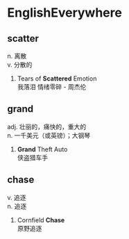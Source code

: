 # EnglishEverywhere

## scatter
n. 离散  
v. 分散的

1. Tears of **Scattered** Emotion  
我落泪 情绪零碎 - 周杰伦

## grand
adj. 壮丽的，痛快的，重大的  
n. 一千美元（或英镑）；大钢琴

1. **Grand** Theft Auto  
侠盗猎车手

## chase
v. 追逐  
n. 追逐

1. Cornfield **Chase**  
原野追逐
